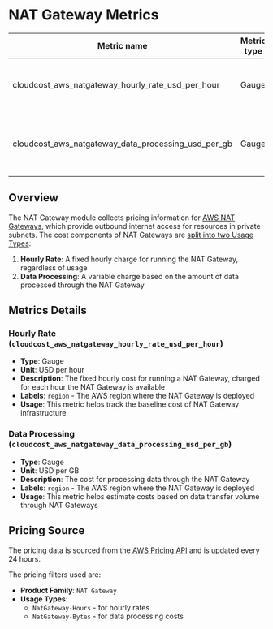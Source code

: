 # NAT Gateway Metrics

| Metric name                                        | Metric type | Description                                                                                  | Labels                                                                                                                                                                                                                                                                                                                                                                                                                                                                                                                                             |
|----------------------------------------------------|-------------|----------------------------------------------------------------------------------------------|----------------------------------------------------------------------------------------------------------------------------------------------------------------------------------------------------------------------------------------------------------------------------------------------------------------------------------------------------------------------------------------------------------------------------------------------------------------------------------------------------------------------------------------------------|
| cloudcost_aws_natgateway_hourly_rate_usd_per_hour   | Gauge       | The hourly cost of a NAT Gateway in USD/hour | `region`=&lt;AWS region code&gt; |
| cloudcost_aws_natgateway_data_processing_usd_per_gb | Gauge       | The data processing cost of a NAT Gateway in USD/GB       | `region`=&lt;AWS region code&gt; |

## Overview

The NAT Gateway module collects pricing information for [AWS NAT Gateways](https://docs.aws.amazon.com/vpc/latest/userguide/vpc-nat-gateway.html), which provide outbound internet access for resources in private subnets. The cost components of NAT Gateways are [split into two Usage Types](https://aws.amazon.com/vpc/pricing/):

1. **Hourly Rate**: A fixed hourly charge for running the NAT Gateway, regardless of usage
2. **Data Processing**: A variable charge based on the amount of data processed through the NAT Gateway

## Metrics Details

### Hourly Rate (`cloudcost_aws_natgateway_hourly_rate_usd_per_hour`)

- **Type**: Gauge
- **Unit**: USD per hour
- **Description**: The fixed hourly cost for running a NAT Gateway, charged for each hour the NAT Gateway is available
- **Labels**: `region` - The AWS region where the NAT Gateway is deployed
- **Usage**: This metric helps track the baseline cost of NAT Gateway infrastructure

### Data Processing (`cloudcost_aws_natgateway_data_processing_usd_per_gb`)

- **Type**: Gauge
- **Unit**: USD per GB
- **Description**: The cost for processing data through the NAT Gateway
- **Labels**: `region` - The AWS region where the NAT Gateway is deployed
- **Usage**: This metric helps estimate costs based on data transfer volume through NAT Gateways

## Pricing Source

The pricing data is sourced from the [AWS Pricing API](https://docs.aws.amazon.com/aws-cost-management/latest/APIReference/API_pricing_GetProducts.html) and is updated every 24 hours.

The pricing filters used are:
- **Product Family**: `NAT Gateway`
- **Usage Types**:
  - `NatGateway-Hours` - for hourly rates
  - `NatGateway-Bytes` - for data processing costs
